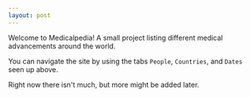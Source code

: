 ```yaml
---
layout: post
---
```

Welcome to Medicalpedia! A small project listing different medical advancements around the world. 

You can navigate the site by using the tabs `People`, `Countries`, and `Dates` seen up above.

Right now there isn't much, but more might be added later.
